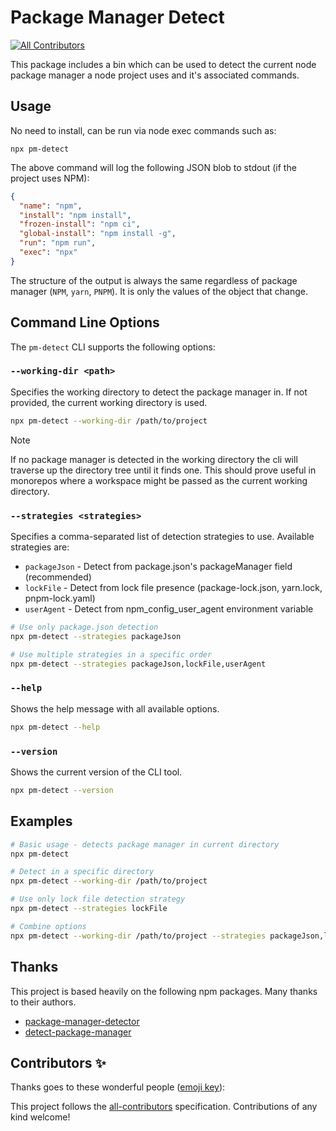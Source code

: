 # Package Manager Detect
<!-- ALL-CONTRIBUTORS-BADGE:START - Do not remove or modify this section -->
[![All Contributors](https://img.shields.io/badge/all_contributors-0-orange.svg?style=flat-square)](#contributors-)
<!-- ALL-CONTRIBUTORS-BADGE:END -->

This package includes a bin which can be used to detect the current node package manager a node project uses and it's associated commands.

## Usage

No need to install, can be run via node exec commands such as:

```
npx pm-detect
```

The above command will log the following JSON blob to stdout (if the project uses NPM):

```json
{
  "name": "npm",
  "install": "npm install",
  "frozen-install": "npm ci",
  "global-install": "npm install -g",
  "run": "npm run",
  "exec": "npx"
}
```

The structure of the output is always the same regardless of package manager (`NPM`, `yarn`, `PNPM`). It is only the values of the object that change.

## Command Line Options

The `pm-detect` CLI supports the following options:

### `--working-dir <path>`

Specifies the working directory to detect the package manager in. If not provided, the current working directory is used.

```bash
npx pm-detect --working-dir /path/to/project
```

> [!NOTE]
> If no package manager is detected in the working directory the cli will traverse up the directory tree until it finds one. This should prove useful in monorepos where a workspace might be passed as the current working directory.

### `--strategies <strategies>`

Specifies a comma-separated list of detection strategies to use. Available strategies are:

- `packageJson` - Detect from package.json's packageManager field (recommended)
- `lockFile` - Detect from lock file presence (package-lock.json, yarn.lock, pnpm-lock.yaml)
- `userAgent` - Detect from npm_config_user_agent environment variable

```bash
# Use only package.json detection
npx pm-detect --strategies packageJson

# Use multiple strategies in a specific order
npx pm-detect --strategies packageJson,lockFile,userAgent
```

### `--help`

Shows the help message with all available options.

```bash
npx pm-detect --help
```

### `--version`

Shows the current version of the CLI tool.

```bash
npx pm-detect --version
```

## Examples

```bash
# Basic usage - detects package manager in current directory
npx pm-detect

# Detect in a specific directory
npx pm-detect --working-dir /path/to/project

# Use only lock file detection strategy
npx pm-detect --strategies lockFile

# Combine options
npx pm-detect --working-dir /path/to/project --strategies packageJson,lockFile
```

## Thanks

This project is based heavily on the following npm packages. Many thanks to their authors.

- [package-manager-detector](https://www.npmjs.com/package/package-manager-detector)
- [detect-package-manager](https://www.npmjs.com/package/detect-package-manager)

## Contributors ✨

Thanks goes to these wonderful people ([emoji key](https://allcontributors.org/docs/en/emoji-key)):

<!-- ALL-CONTRIBUTORS-LIST:START - Do not remove or modify this section -->
<!-- prettier-ignore-start -->
<!-- markdownlint-disable -->
<!-- markdownlint-restore -->
<!-- prettier-ignore-end -->
<!-- ALL-CONTRIBUTORS-LIST:END -->

This project follows the [all-contributors](https://github.com/all-contributors/all-contributors) specification. Contributions of any kind welcome!